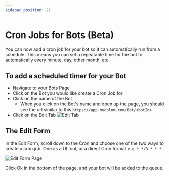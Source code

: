 ```yaml
---
sidebar_position: 21
---
```


# Cron Jobs for Bots (Beta)

You can now add a cron job for your bot so it can automatically run from a schedule. This means you can set a repeatable time for the bot to automatically every minute, day, other month, etc.

## To add a scheduled timer for your Bot

- Navigate to your [Bots Page](https://app.medplum.com/admin/bots)
- Click on the Bot you would like create a Cron Job for
- Click on the name of the Bot
  - When you click on the Bot's name and open up the page, you should see the url similar to this `https://app.medplum.com/Bot/<botId>`
- Click on the Edit Tab ![Edit Tab](/img/tutorials/edit-bot-page.png)

## The Edit Form

In the Edit Form, scroll down to the Cron and choose one of the two ways to create a cron job. One as a UI tool, or a direct Cron format `e.g * */3 * * *`

![Edit Form Page](/img/tutorials/edit-form.png)

Click Ok in the bottom of the page, and your bot will be added to the queue.
